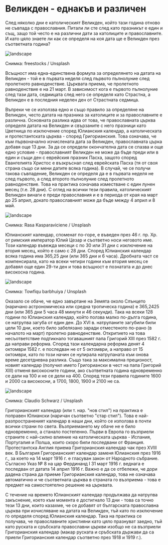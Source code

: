 # Великден - еднакъв и различен

След няколко дни е католическият Великден, който тази година отново не съвпада с православния. Питали ли сте след като празникът е един и същ, защо той често е на различни дати за католиците и православните. И като цяло знаете ли как се определя на коя дата ще е Великден през съответната година?

![landscape](https://images.unsplash.com/photo-1522336790276-f23c9db054a7?q=80&w=1470&auto=format&fit=crop&ixlib=rb-4.0.3&ixid=M3wxMjA3fDB8MHxwaG90by1wYWdlfHx8fGVufDB8fHx8fA%3D%3D)

Снимка: freestocks / Unsplash

Всъщност има една-единствена формула за определянето на датата на Великден - той е в първата неделя след първото пълнолуние след пролетното равноденствие. Църквата приема, че пролетното равноденствие е на 21 март. В зависимост кога е първото пълнолуние след тази дата, седмицата след него се определя като Страстна, а Великден е в последния неделен ден от Страстната седмица.

Въпреки че се използва едно и също правило за определяне на Великден, често датата на празника за католиците и за православните е различна. Основната разлика идва от това, че православната църква определя датата на Великден и свързаните с него празници като Цветница по изключение според Юлианския календар, а католическата и протестантската църква - според Григорианския. Това означава, че към първоначално изчислената дата за Великден, православната църка добавя още 13 дни. За да се определи окончателна дата се спазва и още едно условие - православният Великден не може да бъде преди или в един и същи ден с еврейския празник Пасха, защото според Евангелията Христос е възкръснал след еврейската Пасха (тя от своя страна също си мени датите всяка година). В случай, че се получи такова съвпадение, Великден се определя да е в първата неделя не след първото, а след второто пълнолуние след пролетното равноденствие. Това на практика означава изместване с един лунен месец (т.е. 28 дни). С оглед на всички тези правила, католическият Великден винаги е преди православния и е в периода от края на март до 25 април, докато православният може да бъде между 4 април и 8 май.

![landscape](https://images.unsplash.com/photo-1627745534642-3cb1b17523fd?q=80&w=1550&auto=format&fit=crop&ixlib=rb-4.0.3&ixid=M3wxMjA3fDB8MHxwaG90by1wYWdlfHx8fGVufDB8fHx8fA%3D%3D)

Снимка: Rasa Kasparaviciene / Unsplash

Юлианският календар, споменат по-горе, е въведен през 46 г. пр. Хр. от римския император Юлий Цезар и съответно носи неговото име. Този календар въвежда месеци с по 30 или 31 дни с изключение на втория месец, който е само с 28 дни. Според Юлианския календар всяка година има 365,25 дни (или 365 дни и 6 часа). Дробната част се компенсирала, като на всеки четири години към втория месец се добавял още един 29-ти ден и това всъщност е познатата и до днес високосна година.

![landscape](https://images.unsplash.com/photo-1633526543814-9718c8922b7a?q=80&w=1470&auto=format&fit=crop&ixlib=rb-4.0.3&ixid=M3wxMjA3fDB8MHxwaG90by1wYWdlfHx8fGVufDB8fHx8fA%3D%3D)

Снимка: Towfiqu barbhuiya / Unsplash

Оказало се обаче, че едно завъртане на Земята около Слънцето (наричано астрономическа или средна тропическа година) е 365,2425 дни (или 365 дни 5 часа 48 минути и 46 секунди). Така на всеки 128 години по Юлианския календар, който ползва малко по-дълга година, се натрупва загуба от един ден. До XVI в. натрупаните загубили били цели 10 дни, което било забелязано заради отместеното по-рано (в началото на март) пролетно равноденствие. Откритието на това несъответствие подтикнало тогавашният папа Григорий XIII през 1582 г. да направи реформа. Според тази календарна реформа денят 4 октомври 1582 г. е последван не от 5 октомври, а направо от 15 октомври, като по този начин се нулирала натрупаната към онова време десетдневна разлика. Също така за максимална прецизност, новият календар (получил името Григориански в чест на папа Григорий XIII) отменя високосните години, ако съответната година едновременно се дали на 100 и не се дели на 400. Според тези правила годините 1600 и 2000 са високосни, а 1700, 1800, 1900 и 2100 не са.

![landscape](https://images.unsplash.com/photo-1608370617993-a5c9ee904646?q=80&w=1470&auto=format&fit=crop&ixlib=rb-4.0.3&ixid=M3wxMjA3fDB8MHxwaG90by1wYWdlfHx8fGVufDB8fHx8fA%3D%3D)

Снимка: Claudio Schwarz / Unsplash

Григорианският календар (или т. нар. "нов стил") на практика е поправен Юлиански (наричан съответно "стар стил"). Това е най-разпространеният календар в наши дни, който се използва в почти всички страни по света. Възприемането му обаче не е било едновременно, а станало постепенно. Първи в Европа го възприели страните с най-силно влияние на католическата църква - Испания, Португалия и Полша, които скоро били последвани от Франция. Протестантска Англия приема Григорианския календар чак през XVIII век. В България Григорианският календар заменя Юлианския през 1916 г., за което на  14 март 1916 г. е гласуван закон от Народното събрание. Съгласно Указ № 8 на цар Фердинанд I 31 март 1916 г. веднага е последван от датата 14 април 1916 г. Важно е да се отбележи, че дори дадена страна да приеме Григорианския календар, това не означава автоматично и че съответната църква в страната го възприема - това е предмет на самостоятелно решение на църквата.

С течение на времето Юлианският календар продължава да натрупва закъснение, което към момента е достигнало 13 дни - това са точно тези 13 дни, които казахме, че се добавят от българската православна църква при изчисляване на датата на Великден, тъй като по изключение го определя според Юлианския календар. Така на практика се получава, че православните християни като цяло празнуват заедно, тъй като руската и сръбската православни църкви изобщо не са възприели Григорианския календар (макар руската и сръбската държави да са приели Григорианския календар съответно през 1918 и 1919 г.).